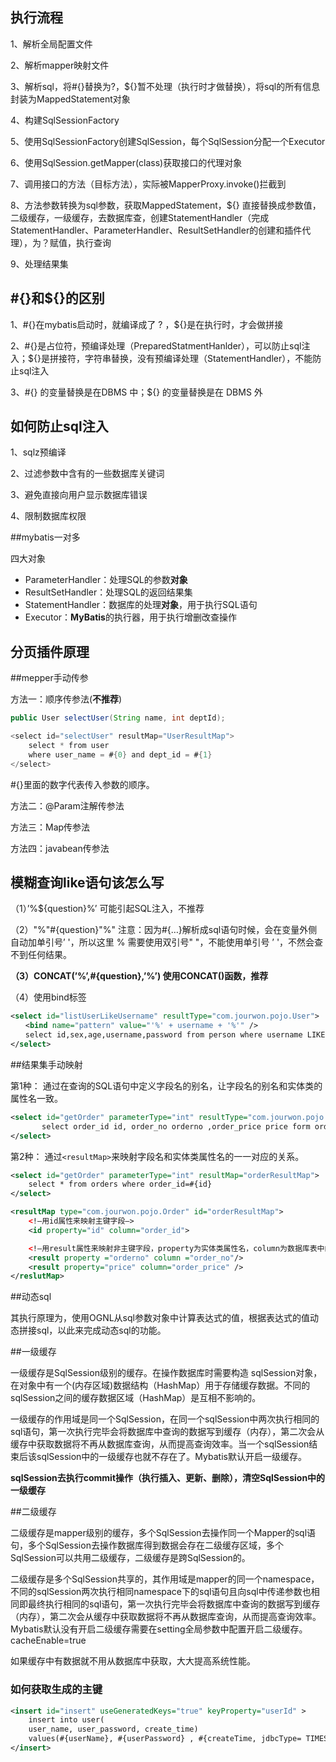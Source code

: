 ## 执行流程

1、解析全局配置文件

2、解析mapper映射文件

3、解析sql，将#{}替换为?，${}暂不处理（执行时才做替换），将sql的所有信息封装为MappedStatement对象

4、构建SqlSessionFactory

5、使用SqlSessionFactory创建SqlSession，每个SqlSession分配一个Executor

6、使用SqlSession.getMapper(class)获取接口的代理对象

7、调用接口的方法（目标方法），实际被MapperProxy.invoke()拦截到

8、方法参数转换为sql参数，获取MappedStatement，${} 直接替换成参数值，二级缓存，一级缓存，去数据库查，创建StatementHandler（完成StatementHandler、ParameterHandler、ResultSetHandler的创建和插件代理），为？赋值，执行查询

9、处理结果集



## #{}和${}的区别

1、#{}在mybatis启动时，就编译成了 ? ，${}是在执行时，才会做拼接

2、#{}是占位符，预编译处理（PreparedStatmentHanlder），可以防止sql注入；${}是拼接符，字符串替换，没有预编译处理（StatementHandler），不能防止sql注入

3、#{} 的变量替换是在DBMS 中；${} 的变量替换是在 DBMS 外



## 如何防止sql注入

1、sqlz预编译

2、过滤参数中含有的一些数据库关键词

3、避免直接向用户显示数据库错误

4、限制数据库权限



##mybatis一对多





四大对象

- ParameterHandler：处理SQL的参数**对象**
- ResultSetHandler：处理SQL的返回结果集
- StatementHandler：数据库的处理**对象**，用于执行SQL语句
- Executor：**MyBatis**的执行器，用于执行增删改查操作







## **分页插件原理**



##mepper手动传参

方法一：顺序传参法(**不推荐**)

```java
public User selectUser(String name, int deptId);

<select id="selectUser" resultMap="UserResultMap">
    select * from user
    where user_name = #{0} and dept_id = #{1}
</select>
```

\#{}里面的数字代表传入参数的顺序。



方法二：@Param注解传参法

方法三：Map传参法

方法四：javabean传参法



## 模糊查询like语句该怎么写

（1）’%${question}%’ 可能引起SQL注入，不推荐

（2）"%"#{question}"%" 注意：因为#{…}解析成sql语句时候，会在变量外侧自动加单引号’ '，所以这里 % 需要使用双引号" "，不能使用单引号 ’ '，不然会查不到任何结果。

**（3）CONCAT(’%’,#{question},’%’) 使用CONCAT()函数，推荐**

（4）使用bind标签

```xml
<select id="listUserLikeUsername" resultType="com.jourwon.pojo.User">
　　<bind name="pattern" value="'%' + username + '%'" />
　　select id,sex,age,username,password from person where username LIKE #{pattern}
</select>
```

##结果集手动映射

第1种： 通过在查询的SQL语句中定义字段名的别名，让字段名的别名和实体类的属性名一致。

```xml
<select id="getOrder" parameterType="int" resultType="com.jourwon.pojo.Order">
       select order_id id, order_no orderno ,order_price price form orders where order_id=#{id};
</select>
```

第2种： 通过`<resultMap>`来映射字段名和实体类属性名的一一对应的关系。

```xml
<select id="getOrder" parameterType="int" resultMap="orderResultMap">
	select * from orders where order_id=#{id}
</select>

<resultMap type="com.jourwon.pojo.Order" id="orderResultMap">
    <!–用id属性来映射主键字段–>
    <id property="id" column="order_id">

    <!–用result属性来映射非主键字段，property为实体类属性名，column为数据库表中的属性–>
    <result property ="orderno" column ="order_no"/>
    <result property="price" column="order_price" />
</reslutMap>
```



##动态sql

其执行原理为，使用OGNL从sql参数对象中计算表达式的值，根据表达式的值动态拼接sql，以此来完成动态sql的功能。





##一级缓存

一级缓存是SqlSession级别的缓存。在操作数据库时需要构造 sqlSession对象，在对象中有一个(内存区域)数据结构（HashMap）用于存储缓存数据。不同的sqlSession之间的缓存数据区域（HashMap）是互相不影响的。

一级缓存的作用域是同一个SqlSession，在同一个sqlSession中两次执行相同的sql语句，第一次执行完毕会将数据库中查询的数据写到缓存（内存），第二次会从缓存中获取数据将不再从数据库查询，从而提高查询效率。当一个sqlSession结束后该sqlSession中的一级缓存也就不存在了。Mybatis默认开启一级缓存。

**sqlSession去执行commit操作（执行插入、更新、删除），清空SqlSession中的一级缓存**

##二级缓存

二级缓存是mapper级别的缓存，多个SqlSession去操作同一个Mapper的sql语句，多个SqlSession去操作数据库得到数据会存在二级缓存区域，多个SqlSession可以共用二级缓存，二级缓存是跨SqlSession的。

  二级缓存是多个SqlSession共享的，其作用域是mapper的同一个namespace，不同的sqlSession两次执行相同namespace下的sql语句且向sql中传递参数也相同即最终执行相同的sql语句，第一次执行完毕会将数据库中查询的数据写到缓存（内存），第二次会从缓存中获取数据将不再从数据库查询，从而提高查询效率。Mybatis默认没有开启二级缓存需要在setting全局参数中配置开启二级缓存。cacheEnable=true

如果缓存中有数据就不用从数据库中获取，大大提高系统性能。



### 如何获取生成的主键

```xml
<insert id="insert" useGeneratedKeys="true" keyProperty="userId" >
    insert into user( 
    user_name, user_password, create_time) 
    values(#{userName}, #{userPassword} , #{createTime, jdbcType= TIMESTAMP})
</insert>
```



































